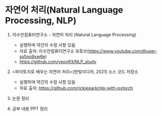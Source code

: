 # 자연어 처리(Natural Language Processing, NLP)

1. 이수안컴퓨터연구소 - 자연어 처리 (Natural Language Processing)
   - 실행하며 약간의 수정 사항 있음
   - 자료 출처: 이수안컴퓨터연구소 유튜브(https://www.youtube.com/@user-ss5no9xw6e)
   - https://github.com/yeon93/NLP_study

2. <파이토치로 배우는 자연어 처리>(한빛미디어, 2021) 소스 코드 저장소
   - 실행하며 약간의 수정 사항 있음
   - 자료 출처: https://github.com/rickiepark/nlp-with-pytorch

3. 논문 정리

4. 공부 내용 PPT 정리
